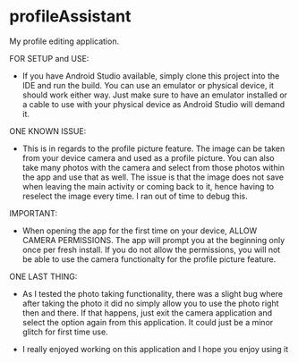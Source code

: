 # profileAssistant
My profile editing application.

FOR SETUP and USE:
- If you have Android Studio available, simply clone this project into the IDE and run the build.
  You can use an emulator or physical device, it should work either way. Just make sure to have an 
  emulator installed or a cable to use with your physical device as Android Studio will demand it.
  
ONE KNOWN ISSUE:
- This is in regards to the profile picture feature. The image can be taken from your device camera
  and used as a profile picture. You can also take many photos with the camera and select from those 
  photos within the app and use that as well. The issue is that the image does not save when leaving
  the main activity or coming back to it, hence having to reselect the image every time. I ran out of 
  time to debug this.
  
IMPORTANT:
- When opening the app for the first time on your device, ALLOW CAMERA PERMISSIONS. The app will prompt
  you at the beginning only once per fresh install. If you do not allow the permissions, you will not
  be able to use the camera functionalty for the profile picture feature.
  
ONE LAST THING:
- As I tested the photo taking functionality, there was a slight bug where after taking the photo it did
  no simply allow you to use the photo right then and there. If that happens, just exit the camera application
  and select the option again from this application. It could just be a minor glitch for first time use.
  
* I really enjoyed working on this application and I hope you enjoy using it
